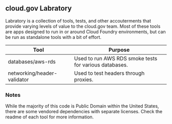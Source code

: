 ## cloud.gov Labratory

Labratory is a collection of tools, tests, and other accouterments that provide varying levels of value to the cloud.gov team. Most of these tools are apps designed to run in or around Cloud Foundry environments, but can be run as standalone tools with a bit of effort.


| Tool | Purpose |
| --- | --- |
| databases/aws-rds | Used to run AWS RDS smoke tests for various databases. | 
| networking/header-validator | Used to test headers through proxies. |

### Notes

While the majority of this code is Public Domain within the United States, there are some vendored dependencies with separate licenses. Check the readme of each tool for more information.
